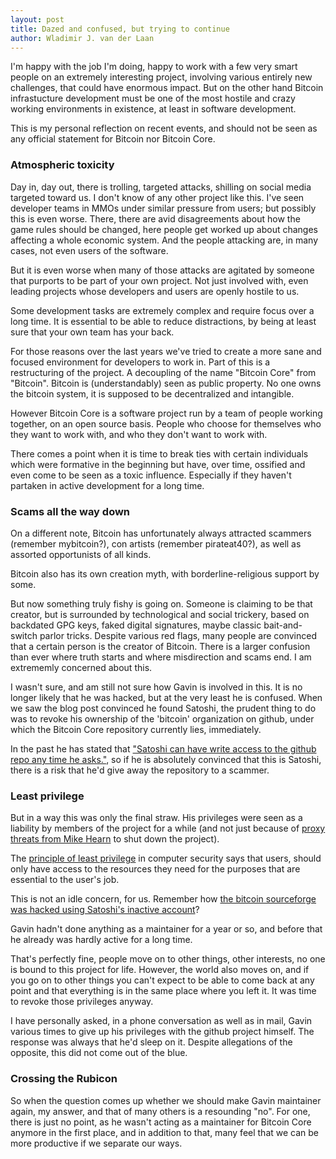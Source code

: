```yaml
---
layout: post
title: Dazed and confused, but trying to continue
author: Wladimir J. van der Laan
---
```


I'm happy with the job I'm doing, happy to work with a few very smart people on
an extremely interesting project, involving various entirely new challenges,
that could have enormous impact. But on the other hand Bitcoin infrastucture
development must be one of the most hostile and crazy working environments in
existence, at least in software development.

This is my personal reflection on recent events, and should not be seen as any
official statement for Bitcoin nor Bitcoin Core.

### Atmospheric toxicity

Day in, day out, there is trolling, targeted attacks, shilling on social media
targeted toward us. I don't know of any other project like this. I've seen
developer teams in MMOs under similar pressure from users; but possibly this is
even worse. There, there are avid disagreements about how the game rules
should be changed, here people get worked up about changes affecting a whole
economic system. And the people attacking are, in many cases, not even users of
the software.

But it is even worse when many of those attacks are agitated by someone that
purports to be part of your own project. Not just involved with,
even leading projects whose developers and users are openly hostile to us.

Some development tasks are extremely complex and require focus over a long
time. It is essential to be able to reduce distractions, by being at least sure
that your own team has your back.

For those reasons over the last years we've tried to create a more sane and
focused environment for developers to work in. Part of this is a restructuring
of the project. A decoupling of the name "Bitcoin Core" from "Bitcoin". Bitcoin
is (understandably) seen as public property. No one owns the bitcoin system, it
is supposed to be decentralized and intangible.

However Bitcoin Core is a software project run by a team of people working
together, on an open source basis. People who choose for themselves who they
want to work with, and who they don't want to work with.

There comes a point when it is time to break ties with certain individuals
which were formative in the beginning but have, over time, ossified and even
come to be seen as a toxic influence. Especially if they haven't partaken in
active development for a long time.

### Scams all the way down

On a different note, Bitcoin has unfortunately always attracted scammers
(remember mybitcoin?), con artists (remember pirateat40?), as well as assorted
opportunists of all kinds.

Bitcoin also has its own creation myth, with borderline-religious support by
some.

But now something truly fishy is going on. Someone is claiming to be
that creator, but is surrounded by technological and social trickery, based on
backdated GPG keys, faked digital signatures, maybe classic bait-and-switch
parlor tricks. Despite various red flags, many people are convinced that a
certain person is the creator of Bitcoin. There is a larger confusion than ever
where truth starts and where misdirection and scams end. I am extrememly
concerned about this.

I wasn't sure, and am still not sure how Gavin is involved in this. It is no
longer likely that he was hacked, but at the very least he is confused.
When we saw the blog post convinced he found Satoshi, the prudent thing to do
was to revoke his ownership of the 'bitcoin' organization on github, under
which the Bitcoin Core repository currently lies, immediately. 

In the past he has stated that ["Satoshi can have write access to the github repo any time he asks."](http://bitcoinstats.com/irc/bitcoin-dev/logs/2012/03/15#l1331820212.0),
so if he is absolutely convinced that this is Satoshi, there is a risk that
he'd give away the repository to a scammer.

### Least privilege

But in a way this was only the final straw. His privileges were seen as a
liability by members of the project for a while (and not just because of [proxy
threats from Mike Hearn](https://twitter.com/petertoddbtc/status/611368079117942786) to shut
down the project).

The [principle of least privilege](https://en.wikipedia.org/wiki/Principle_of_least_privilege) in computer security says that users, should only have access
to the resources they need for the purposes that are essential to the user's
job. 

This is not an idle concern, for us. Remember how
[the bitcoin sourceforge was hacked using Satoshi's inactive account](https://news.ycombinator.com/item?id=8287905)?

Gavin hadn't done anything as a maintainer for a year or so, and before that
he already was hardly active for a long time.

That's perfectly fine, people move on to other things, other interests, no one
is bound to this project for life. However, the world also moves on, and if
you go on to other things you can't expect to be able to come back at any
point and that everything is in the same place where you left it. It was time
to revoke those privileges anyway.

I have personally asked, in a phone conversation as well as in mail, Gavin
various times to give up his privileges with the github project himself. The response
was always that he'd sleep on it. Despite allegations of the opposite, this did
not come out of the blue.

### Crossing the Rubicon

So when the question comes up whether we should make Gavin maintainer again, my
answer, and that of many others is a resounding "no". For one, there is just no
point, as he wasn't acting as a maintainer for Bitcoin Core anymore in the
first place, and in addition to that, many feel that we can be more productive
if we separate our ways.

